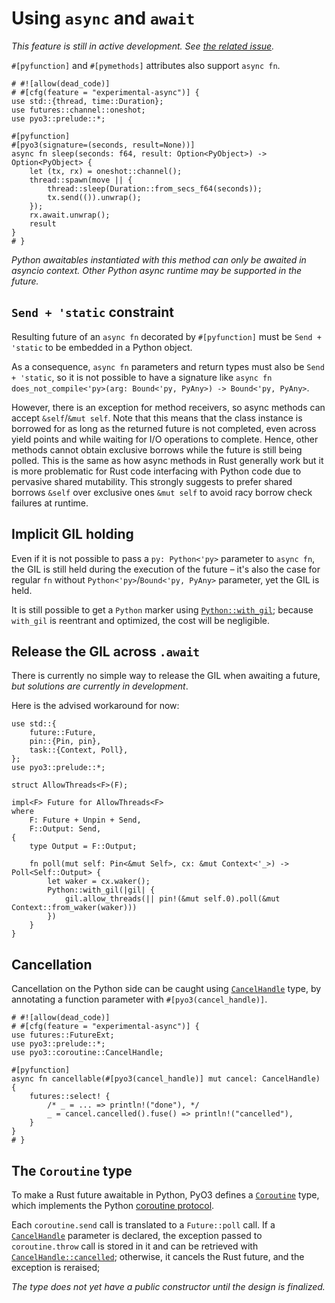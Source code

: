 # Using `async` and `await`

*This feature is still in active development. See [the related issue](https://github.com/PyO3/pyo3/issues/1632).*

`#[pyfunction]` and `#[pymethods]` attributes also support `async fn`.

```rust,no_run
# #![allow(dead_code)]
# #[cfg(feature = "experimental-async")] {
use std::{thread, time::Duration};
use futures::channel::oneshot;
use pyo3::prelude::*;

#[pyfunction]
#[pyo3(signature=(seconds, result=None))]
async fn sleep(seconds: f64, result: Option<PyObject>) -> Option<PyObject> {
    let (tx, rx) = oneshot::channel();
    thread::spawn(move || {
        thread::sleep(Duration::from_secs_f64(seconds));
        tx.send(()).unwrap();
    });
    rx.await.unwrap();
    result
}
# }
```

*Python awaitables instantiated with this method can only be awaited in *asyncio* context. Other Python async runtime may be supported in the future.*

## `Send + 'static` constraint

Resulting future of an `async fn` decorated by `#[pyfunction]` must be `Send + 'static` to be embedded in a Python object.

As a consequence, `async fn` parameters and return types must also be `Send + 'static`, so it is not possible to have a signature like `async fn does_not_compile<'py>(arg: Bound<'py, PyAny>) -> Bound<'py, PyAny>`.

However, there is an exception for method receivers, so async methods can accept `&self`/`&mut self`. Note that this means that the class instance is borrowed for as long as the returned future is not completed, even across yield points and while waiting for I/O operations to complete. Hence, other methods cannot obtain exclusive borrows while the future is still being polled. This is the same as how async methods in Rust generally work but it is more problematic for Rust code interfacing with Python code due to pervasive shared mutability. This strongly suggests to prefer shared borrows `&self` over exclusive ones `&mut self` to avoid racy borrow check failures at runtime.

## Implicit GIL holding

Even if it is not possible to pass a `py: Python<'py>` parameter to `async fn`, the GIL is still held during the execution of the future – it's also the case for regular `fn` without `Python<'py>`/`Bound<'py, PyAny>` parameter, yet the GIL is held.

It is still possible to get a `Python` marker using [`Python::with_gil`]({{#PYO3_DOCS_URL}}/pyo3/marker/struct.Python.html#method.with_gil); because `with_gil` is reentrant and optimized, the cost will be negligible.

## Release the GIL across `.await`

There is currently no simple way to release the GIL when awaiting a future, *but solutions are currently in development*.

Here is the advised workaround for now:

```rust,ignore
use std::{
    future::Future,
    pin::{Pin, pin},
    task::{Context, Poll},
};
use pyo3::prelude::*;

struct AllowThreads<F>(F);

impl<F> Future for AllowThreads<F>
where
    F: Future + Unpin + Send,
    F::Output: Send,
{
    type Output = F::Output;

    fn poll(mut self: Pin<&mut Self>, cx: &mut Context<'_>) -> Poll<Self::Output> {
        let waker = cx.waker();
        Python::with_gil(|gil| {
            gil.allow_threads(|| pin!(&mut self.0).poll(&mut Context::from_waker(waker)))
        })
    }
}
```

## Cancellation

Cancellation on the Python side can be caught using [`CancelHandle`]({{#PYO3_DOCS_URL}}/pyo3/coroutine/struct.CancelHandle.html) type, by annotating a function parameter with `#[pyo3(cancel_handle)]`.

```rust,no_run
# #![allow(dead_code)]
# #[cfg(feature = "experimental-async")] {
use futures::FutureExt;
use pyo3::prelude::*;
use pyo3::coroutine::CancelHandle;

#[pyfunction]
async fn cancellable(#[pyo3(cancel_handle)] mut cancel: CancelHandle) {
    futures::select! {
        /* _ = ... => println!("done"), */
        _ = cancel.cancelled().fuse() => println!("cancelled"),
    }
}
# }
```

## The `Coroutine` type

To make a Rust future awaitable in Python, PyO3 defines a [`Coroutine`]({{#PYO3_DOCS_URL}}/pyo3/coroutine/struct.Coroutine.html) type, which implements the Python [coroutine protocol](https://docs.python.org/3/library/collections.abc.html#collections.abc.Coroutine).

Each `coroutine.send` call is translated to a `Future::poll` call. If a [`CancelHandle`]({{#PYO3_DOCS_URL}}/pyo3/coroutine/struct.CancelHandle.html) parameter is declared, the exception passed to `coroutine.throw` call is stored in it and can be retrieved with [`CancelHandle::cancelled`]({{#PYO3_DOCS_URL}}/pyo3/coroutine/struct.CancelHandle.html#method.cancelled); otherwise, it cancels the Rust future, and the exception is reraised;

*The type does not yet have a public constructor until the design is finalized.*
